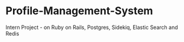 # Profile-Management-System
Intern Project - on Ruby on Rails, Postgres, Sidekiq, Elastic Search and Redis
